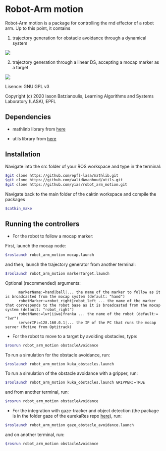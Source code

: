 # Robot-Arm motion

Robot-Arm motion is a package for controlling the rnd effector of a robot arm. Up to this point, it contains 

1) trajectory generation for obstacle avoidance through a dynamical system

![](docs/pics/obstacle_avoidance_real_rviz.gif)

2) trajectory generation through a linear DS, accepting a mocap marker as a target

![](docs/pics/marker_robot.gif)


Lisence: GNU GPL v3

Copyright (c) 2020 Iason Batzianoulis, Learning Algorithms and Systems Laboratory (LASA), EPFL

## Dependencies

- mathlinb library from [here](https://github.com/epfl-lasa/mathlib.git)

- utils library from [here](https://github.com/walidAmanhoud/utils.git)

## Installation

Navigate into the src folder of your ROS workspace and type in the terminal:

```bash
$git clone https://github.com/epfl-lasa/mathlib.git
$git clone https://github.com/walidAmanhoud/utils.git
$git clone https://github.com/yias/robot_arm_motion.git
```

Navigate back to the main folder of the caktin workspace and compile the packages

```bash
$catkin_make
```

## Running the controllers

- For the robot to follow a mocap marker:

First, launch the mocap node:

```bash
$roslaunch robot_arm_motion mocap.launch
```

and then, launch the trajectory generator from another terminal:

```bash
$roslaunch robot_arm_motion markerTarget.launch
```

Optional (recommended) arguments:


          markerName:=hand|ball|... the name of the marker to follow as it is broadcasted from the mocap system (default: "hand")
          robotMarker:=robot_right|robot_left ... the name of the marker that corresponds to the robot base as it is broadcasted from the mocap system (default: "robot_right")
          robotName:=lwr|iiwa|franka ... the name of the robot (default:= "lwr")
          serverIP:=128.160.0.1|... the IP of the PC that runs the mocap server (Motive from Optitrack)

- For the robot to move to a target by avoiding obstacles, type:

```bash
$rosrun robot_arm_motion obstacleAvoidance
```

To run a simulation for the obstacle avoidance, run:
```bash
$roslaunch robot_arm_motion kuka_obstacles.launch
```

To run a simulation of the obstacle avoidance with a gripper, run:
```bash
$roslaunch robot_arm_motion kuka_obstacles.launch GRIPPER:=TRUE
```

and from another terminal, run:
```bash
$rosrun robot_arm_motion obstacleAvoidance
```

- For the integration with gaze-tracker and object detection (the package is in the folder gaze of the eurekaRes repo [here](https://github.com/yias/eurekaRes)), run:

```bash
$roslaunch robot_arm_motion gaze_obstacle_avoidance.launch
```

and on another terminal, run:
```bash
$rosrun robot_arm_motion obstacleAvoidance
```
